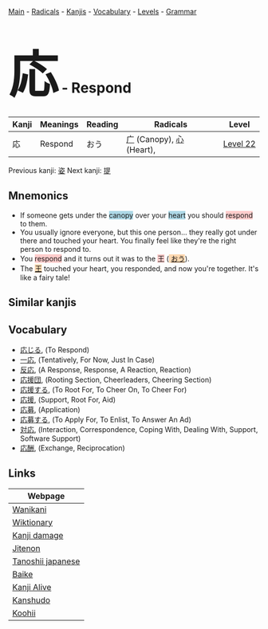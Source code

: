 <style> bigfont {font-size: 100px}</style>
[Main](../index.md) -
[Radicals](../radicals.md) -
[Kanjis](../kanjis.md) -
[Vocabulary](../vocabulary.md) -
[Levels](../levels.md) -
[Grammar](../grammar.md)
# <bigfont> 応</bigfont> - Respond 

| Kanji | Meanings | Reading | Radicals | Level |
| --- | --- | --- | --- | --- |
| 応 | Respond | おう | [广](../radicals/广.md) (Canopy), [心](../radicals/心.md) (Heart),  | [Level 22](../levels/wk_level22.md) |

Previous kanji: [姿](姿.md) Next kanji: [提](提.md) 

## Mnemonics
 * If someone gets under the <span style="background-color:#ADD8E6"> canopy</span> over your <span style="background-color:#ADD8E6"> heart</span> you should <span style="background-color:#ffcccb"> respond</span> to them.
* You usually ignore everyone, but this one person... they really got under there and touched your heart. You finally feel like they're the right person to respond to.
* You <span style="background-color:#ffcccb"> respond</span> and it turns out it was to the <span style="background-color:#ffcccb"> 王</span> (<span style="background-color:#fed8b1"> [おう](https://jisho.org/search/おう)</span>).
* The <span style="background-color:#fed8b1"> [王](https://jisho.org/search/王)</span> touched your heart, you responded, and now you're together. It's like a fairy tale!


## Similar kanjis
 


## Vocabulary
 * [応じる](../vocabulary/応.md), (To Respond)
* [一応](../vocabulary/応.md), (Tentatively, For Now, Just In Case)
* [反応](../vocabulary/応.md), (A Response, Response, A Reaction, Reaction)
* [応援団](../vocabulary/応.md), (Rooting Section, Cheerleaders, Cheering Section)
* [応援する](../vocabulary/応.md), (To Root For, To Cheer On, To Cheer For)
* [応援](../vocabulary/応.md), (Support, Root For, Aid)
* [応募](../vocabulary/応.md), (Application)
* [応募する](../vocabulary/応.md), (To Apply For, To Enlist, To Answer An Ad)
* [対応](../vocabulary/応.md), (Interaction, Correspondence, Coping With, Dealing With, Support, Software Support)
* [応酬](../vocabulary/応.md), (Exchange, Reciprocation)



## Links 

| Webpage |
| --- |
| [Wanikani          ](https://www.wanikani.com/kanji/応) |
| [Wiktionary        ](https://en.wiktionary.org/wiki/応) |
| [Kanji damage      ](http://www.kanjidamage.com/kanji/search?utf8=✓&q=応) |
| [Jitenon           ](https://jitenon.com/kanji/応) |
| [Tanoshii japanese ](https://www.tanoshiijapanese.com/dictionary/kanji.cfm?k=応) |
| [Baike             ](https://baike.baidu.com/item/応) |
| [Kanji Alive       ](https://app.kanjialive.com/応) |
| [Kanshudo          ](https://www.kanshudo.com/searchmn?q=応) |
| [Koohii            ](https://kanji.koohii.com/study/kanji/応) |
